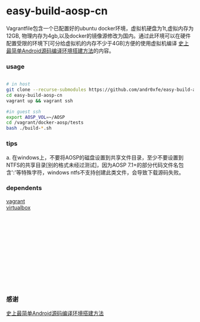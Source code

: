 # easy-build-aosp-cn
Vagrantfile包含一个已配置好的ubuntu docker环境，虚拟机硬盘为1t,虚拟内存为12GB, 物理内存为4gb,以及docker的镜像源修改为国内。通过此环境可以在硬件配置受限的环境下[可分给虚拟机的内存不少于4GB]方便的使用虚拟机编译 [史上最简单Android源码编译环境搭建方法](https://zhuanlan.zhihu.com/p/24633328)的内容。

### usage

```bash

# in host
git clone --recurse-submodules https://github.com/andr0xfe/easy-build-aosp-cn
cd easy-build-aosp-cn
vagrant up && vagrant ssh

#in guest ssh
export AOSP_VOL=~/AOSP
cd /vagrant/docker-aosp/tests
bash ./build-*.sh
```

### tips
a. 在windows上，不要将AOSP的磁盘设置到共享文件目录，至少不要设置到NTFS的共享目录[别的格式未经过测试]，因为AOSP 7.1+的部分代码文件名包含':'等特殊字符，windows ntfs不支持创建此类文件，会导致下载源码失败。

### dependents
[vagrant](https://www.vagrantup.com/)  
[virtualbox](https://www.virtualbox.org/)


<br>
<br>
<br>
<br>
<br>
<br>
<br>
<br>
<br>
<br>
<br>



### 感谢

[史上最简单Android源码编译环境搭建方法](https://zhuanlan.zhihu.com/p/24633328)

